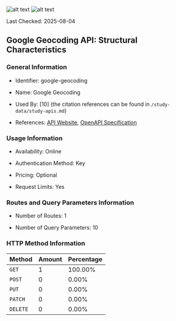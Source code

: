 ![alt text](https://img.shields.io/badge/OpenAPI_Specification-Valid-brightgreen.svg) ![alt text](https://img.shields.io/badge/Server_URL-Valid-brightgreen.svg)

Last Checked: 2025-08-04

## Google Geocoding API: Structural Characteristics

### General Information

- Identifier: google-geocoding

- Name: Google Geocoding

- Used By: [10] (the citation references can be found in `/study-data/study-apis.md`)

- References: [API Website](https://developers.google.com/maps/documentation/geocoding), [OpenAPI Specification](https://www.postman.com/google-maps-platform/google-maps-platform/collection/c4xo2u9/google-maps-platform-core-apis)

### Usage Information

- Availability: Online

- Authentication Method: Key

- Pricing: Optional

- Request Limits: Yes

### Routes and Query Parameters Information

- Number of Routes: 1

- Number of Query Parameters: 10

### HTTP Method Information

| Method | Amount | Percentage |
|--------|--------|------------|
| `GET` | 1 | 100.00% |
| `POST` | 0 | 0.00% |
| `PUT` | 0 | 0.00% |
| `PATCH` | 0 | 0.00% |
| `DELETE` | 0 | 0.00% |

